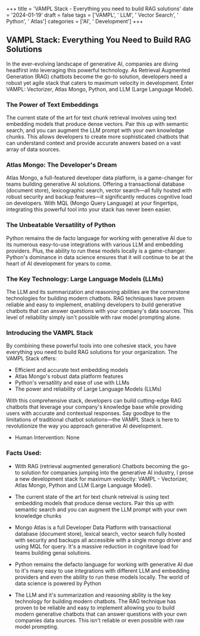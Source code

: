
+++
title = 'VAMPL Stack - Everything you need to build RAG solutions'
date = '2024-01-19'
draft = false
tags = ['VAMPL', ' LLM', ' Vector Search', ' Python', ' Atlas']
categories = ['AI', ' Development']
+++

 ## VAMPL Stack: Everything You Need to Build RAG Solutions

In the ever-evolving landscape of generative AI, companies are diving headfirst into leveraging this powerful technology. As Retrieval Augmented Generation (RAG) chatbots become the go-to solution, developers need a robust yet agile stack that caters to maximum velocity in development. Enter VAMPL: Vectorizer, Atlas Mongo, Python, and LLM (Large Language Model).

### The Power of Text Embeddings

The current state of the art for text chunk retrieval involves using text embedding models that produce dense vectors. Pair this up with semantic search, and you can augment the LLM prompt with your own knowledge chunks. This allows developers to create more sophisticated chatbots that can understand context and provide accurate answers based on a vast array of data sources.

### Atlas Mongo: The Developer's Dream

Atlas Mongo, a full-featured developer data platform, is a game-changer for teams building generative AI solutions. Offering a transactional database (document store), lexicographic search, vector search—all fully hosted with robust security and backup features—it significantly reduces cognitive load on developers. With MQL (Mongo Query Language) at your fingertips, integrating this powerful tool into your stack has never been easier.

### The Unbeatable Versatility of Python

Python remains the de facto language for working with generative AI due to its numerous easy-to-use integrations with various LLM and embedding providers. Plus, the ability to run these models locally is a game-changer. Python's dominance in data science ensures that it will continue to be at the heart of AI development for years to come.

### The Key Technology: Large Language Models (LLMs)

The LLM and its summarization and reasoning abilities are the cornerstone technologies for building modern chatbots. RAG techniques have proven reliable and easy to implement, enabling developers to build generative chatbots that can answer questions with your company's data sources. This level of reliability simply isn't possible with raw model prompting alone.

### Introducing the VAMPL Stack

By combining these powerful tools into one cohesive stack, you have everything you need to build RAG solutions for your organization. The VAMPL Stack offers:
- Efficient and accurate text embedding models
- Atlas Mongo's robust data platform features
- Python's versatility and ease of use with LLMs
- The power and reliability of Large Language Models (LLMs)

With this comprehensive stack, developers can build cutting-edge RAG chatbots that leverage your company's knowledge base while providing users with accurate and contextual responses. Say goodbye to the limitations of traditional chatbot solutions—the VAMPL Stack is here to revolutionize the way you approach generative AI development.
 * Human Intervention: None

### Facts Used:
* With RAG (retrieval augmented generation) Chatbots becoming the go-to solution for companies jumping into the generative AI industry, I prose a new development stack for maximum veolocity: VAMPL  - Vectorizer, Atlas Mongo, Python and LLM (Large Language Model).
* The current state of the art for text chunk retreival is using text embedding models that produce dense vectors.  Pair this up with semantic search and you can augment the LLM prompt with your own knowledge chunks
* Mongo Atlas is a full Developer Data Platform with transactional database (document store), lexical search, vector search fully hosted with security and backups all accessible with a single mongo driver and using MQL for query.  It's a massive reduction in cognitave load for teams building genai solutions.
* Python remains the defacto language for working with generative AI due to it's many easy to use integrations with different LLM and embedding providers and even the ability to run these models locally.  The world of data science is powered by Python
* The LLM and it's summarization and reasoning ability is the key technology for building modern chatbots.  The RAG technique has proven to be reliable and easy to implement allowing you to build modern generative chatbots that can answer questions with your own companies data sources.  This isn't reliable or even possible with raw model prompting.
